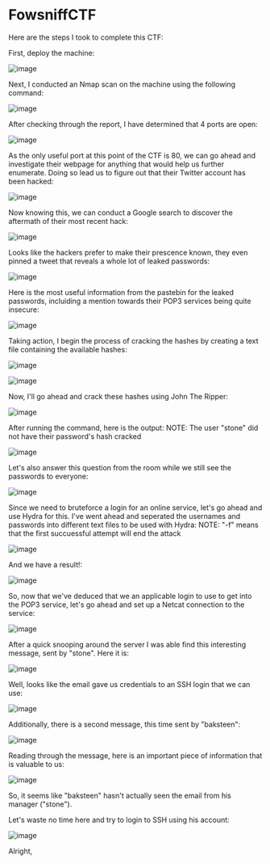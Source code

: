 # FowsniffCTF
Here are the steps I took to complete this CTF:

First, deploy the machine:

![image](https://user-images.githubusercontent.com/53369798/110733884-c01c1000-81f4-11eb-9580-5cd76e738ddc.png)

Next, I conducted an Nmap scan on the machine using the following command:

![image](https://user-images.githubusercontent.com/53369798/110734103-24d76a80-81f5-11eb-851c-69e300597e6f.png)

After checking through the report, I have determined that 4 ports are open:

![image](https://user-images.githubusercontent.com/53369798/110745928-07f96200-820a-11eb-82d5-b2078785d2d9.png)

As the only useful port at this point of the CTF is 80, we can go ahead and investigate their webpage for anything that would help us further enumerate. Doing so lead us to figure out that their Twitter account has been hacked:

![image](https://user-images.githubusercontent.com/53369798/110746587-041a0f80-820b-11eb-8437-cd4baf9feec3.png)

Now knowing this, we can conduct a Google search to discover the aftermath of their most recent hack:

![image](https://user-images.githubusercontent.com/53369798/110746801-5824f400-820b-11eb-823a-87b412b51555.png)

Looks like the hackers prefer to make their prescence known, they even pinned a tweet that reveals a whole lot of leaked passwords:

![image](https://user-images.githubusercontent.com/53369798/110747436-6293bd80-820c-11eb-9a30-b07489bc88de.png)

Here is the most useful information from the pastebin for the leaked passwords, incluiding a mention towards their POP3 services being quite insecure:

![image](https://user-images.githubusercontent.com/53369798/110747699-b900fc00-820c-11eb-8a80-6ca0fe30ac74.png)

Taking action, I begin the process of cracking the hashes by creating a text file containing the available hashes:

![image](https://user-images.githubusercontent.com/53369798/110748395-a76c2400-820d-11eb-8ea7-6cc167fda259.png)

![image](https://user-images.githubusercontent.com/53369798/110748537-d84c5900-820d-11eb-815a-693238c97f43.png)

Now, I'll go ahead and crack these hashes using John The Ripper:

![image](https://user-images.githubusercontent.com/53369798/110748684-13e72300-820e-11eb-981c-0af6b6466b3e.png)

After running the command, here is the output:
NOTE: The user "stone" did not have their password's hash cracked

![image](https://user-images.githubusercontent.com/53369798/110748878-5b6daf00-820e-11eb-933c-a32483db9ced.png)

Let's also answer this question from the room while we still see the passwords to everyone:

![image](https://user-images.githubusercontent.com/53369798/110753526-adb1ce80-8214-11eb-98c3-4e15e41589b5.png)

Since we need to bruteforce a login for an online service, let's go ahead and use Hydra for this. I've went ahead and seperated the usernames and passwords into different text files to be used with Hydra:
NOTE: "-f" means that the first succuessful attempt will end the attack

![image](https://user-images.githubusercontent.com/53369798/110754682-13528a80-8216-11eb-9da0-16af3bb12ce2.png)

And we have a result!:

![image](https://user-images.githubusercontent.com/53369798/110754982-6d535000-8216-11eb-8acd-4a29f1152a47.png)

So, now that we've deduced that we an applicable login to use to get into the POP3 service, let's go ahead and set up a Netcat connection to the service:

![image](https://user-images.githubusercontent.com/53369798/110755747-4b0e0200-8217-11eb-83a3-a1dc0d757f70.png)

After a quick snooping around the server I was able find this interesting message, sent by "stone". Here it is:

![image](https://user-images.githubusercontent.com/53369798/110755933-87d9f900-8217-11eb-89c7-07dc32703413.png)

Well, looks like the email gave us credentials to an SSH login that we can use:

![image](https://user-images.githubusercontent.com/53369798/110756244-f028da80-8217-11eb-8a0a-c75903bbd221.png)

Additionally, there is a second message, this time sent by "baksteen":

![image](https://user-images.githubusercontent.com/53369798/110757733-b78a0080-8219-11eb-8738-25b5e8fad716.png)

Reading through the message, here is an important piece of information that is valuable to us:

![image](https://user-images.githubusercontent.com/53369798/110757978-fc159c00-8219-11eb-8a36-8db766b39fa2.png)

So, it seems like "baksteen" hasn't actually seen the email from his manager ("stone").

Let's waste no time here and try to login to SSH using his account:

![image](https://user-images.githubusercontent.com/53369798/110758310-64647d80-821a-11eb-8a76-a5b4ae8322e9.png)

Alright, 
